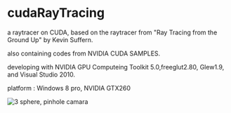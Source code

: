 cudaRayTracing
==============

a raytracer on CUDA, based on the raytracer from "Ray Tracing from the Ground Up" by Kevin Suffern.

also containing codes from NVIDIA CUDA SAMPLES. 

developing with NVIDIA GPU Computeing Toolkit 5.0,freeglut2.80, Glew1.9, and Visual Studio 2010.

platform : Windows 8 pro, NVIDIA GTX260

![3 sphere, pinhole camara](https://lh3.googleusercontent.com/-eJByNtlhVNU/UWKyosJ728I/AAAAAAAAAGo/GU0bhp7dlLU/s551/%E5%85%89%E7%BA%BF%E6%8A%95%E5%B0%84%EF%BC%8C%E9%98%B4%E5%BD%B1%EF%BC%8C4%E7%82%B9%E6%8A%96%E5%8A%A8%E9%87%87%E6%A0%B7%EF%BC%8C%E9%92%88%E5%AD%94%E9%95%9C%E5%A4%B4.jpg)
